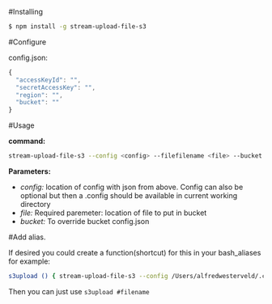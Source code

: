 #Installing

```bash
$ npm install -g stream-upload-file-s3 
```

#Configure

config.json:

```javascript
{
  "accessKeyId": "",
  "secretAccessKey": "",
  "region": "",
  "bucket": ""
}
```

#Usage

**command:**

```bash
stream-upload-file-s3 --config <config> --filefilename <file> --bucket #bucket 
```

**Parameters:** 

- _config:_ location of config with json from above. Config can also be optional but then a .config should be available in current working directory
- _file:_ Required paremeter: location of file to put in bucket
- _bucket:_ To override bucket config.json


#Add alias.

If desired you could create a function(shortcut) for this in your bash_aliases for example:

```bash
s3upload () { stream-upload-file-s3 --config /Users/alfredwesterveld/.config/stream-upload-file-s3/config.json --filename "$@"; }
```

Then you can just use `s3upload #filename`
